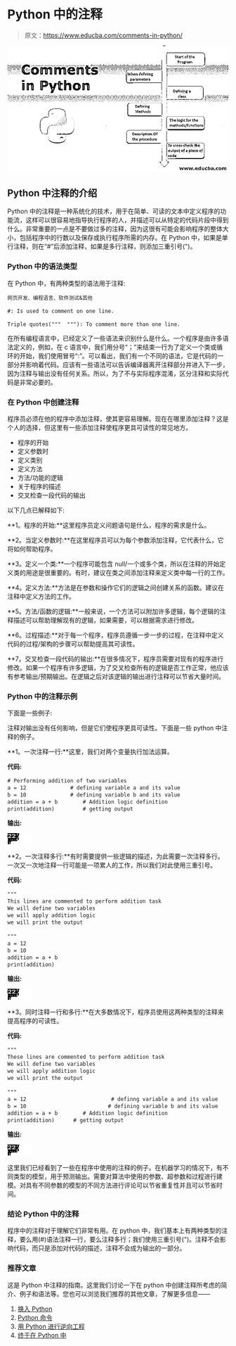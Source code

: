 # Python 中的注释

> 原文：<https://www.educba.com/comments-in-python/>

![Comments in Python](img/daaa0a305df761809603b255d3ae3309.png)



## Python 中注释的介绍

Python 中的注释是一种系统化的技术，用于在简单、可读的文本中定义程序的功能流，这样可以很容易地指导执行程序的人，并描述可以从特定的代码片段中得到什么。非常重要的一点是不要做过多的注释，因为这很有可能会影响程序的整体大小，包括程序中的行数以及保存或执行程序所需的内存。在 Python 中，如果是单行注释，则在“#”后添加注释，如果是多行注释，则添加三重引号(")。

### Python 中的语法类型

在 Python 中，有两种类型的语法用于注释:

<small>网页开发、编程语言、软件测试&其他</small>

```
#: Is used to comment on one line.
```

```
Triple quotes("""  """): To comment more than one line.
```

在所有编程语言中，已经定义了一些语法来识别什么是什么。一个程序是由许多语法定义的，例如，在 c 语言中，我们用分号“；”来结束一行为了定义一个类或循环的开始，我们使用冒号“:”。可以看出，我们有一个不同的语法，它是代码的一部分并影响着代码。应该有一些语法可以告诉编译器离开注释部分并进入下一步，因为注释与输出没有任何关系。所以，为了不与实际程序混淆，区分注释和实际代码是非常必要的。

### 在 Python 中创建注释

程序员必须在他的程序中添加注释，使其更容易理解。现在在哪里添加注释？这是个人的选择，但这里有一些添加注释使程序更具可读性的常见地方。

*   程序的开始
*   定义参数时
*   定义类别
*   定义方法
*   方法/功能的逻辑
*   关于程序的描述
*   交叉检查一段代码的输出

以下几点已解释如下:

**1。程序的开始:**这里程序员定义问题语句是什么，程序的需求是什么。

**2。当定义参数时:**在这里程序员可以为每个参数添加注释，它代表什么，它将如何帮助程序。

**3。定义一个类:**一个程序可能包含 null/一个或多个类，所以在注释的开始定义类的用途是很重要的。有时，建议在类之间添加注释来定义类中每一行的工作。

**4。定义方法:**方法是在参数和操作它们的逻辑之间创建关系的函数。建议在注释中定义方法的工作。

**5。方法/函数的逻辑:**一般来说，一个方法可以附加许多逻辑，每个逻辑的注释描述可以帮助理解现有的逻辑，如果需要，可以根据需求进行修改。

**6。过程描述:**对于每一个程序，程序员遵循一步一步的过程，在注释中定义代码的过程/架构的步骤可以帮助提高其可读性。

**7。交叉检查一段代码的输出:**在很多情况下，程序员需要对现有的程序进行修改。如果一个程序有许多逻辑，为了交叉检查所有的逻辑是否工作正常，他应该有参考输出/预期输出。在逻辑之后对该逻辑的输出进行注释可以节省大量时间。

### Python 中的注释示例

下面是一些例子:

注释对输出没有任何影响，但是它们使程序更具可读性。下面是一些 python 中注释的例子。

**1。一次注释一行:**这里，我们对两个变量执行加法运算。

**代码:**

```
# Performing addition of two variables
a = 12 				# defining variable a and its value
b = 10 				# defining variable b and its value
addition = a + b 		# Addition logic definition
print(addition) 		# getting output
```

**输出:**

![Comments in Python Example 1](img/08e2da4d0fa65c806f0fb11a66642a6d.png)



**2。一次注释多行:**有时需要提供一些逻辑的描述，为此需要一次注释多行。一次又一次地注释一行可能是一项累人的工作，所以我们对此使用三重引号。

**代码:**

```
"""
This lines are commented to perform addition task
We will define two variables
we will apply addition logic
we will print the output

"""
a = 12                  
b = 10                  
addition = a + b        
print(addition)
```

**输出:**

![Comments in Python Example 1](img/3d0f9c566458c0f649d198d29872c18d.png)



**3。同时注释一行和多行:**在大多数情况下，程序员使用这两种类型的注释来提高程序的可读性。

**代码:**

```
"""
These lines are commented to perform addition task
We will define two variables
we will apply addition logic
we will print the output

"""
a = 12                 			 # definng variable a and its value
b = 10                	 	 	# defining variable b and its value
addition = a + b	 	# Addition logic definition
print(addition)		 # getting output
```

**输出:**

![Example 3](img/1c165f5f61777ce1e85135e28b408308.png)



这里我们已经看到了一些在程序中使用的注释的例子。在机器学习的情况下，有不同类型的模型，用于预测输出。需要对算法中使用的参数、超参数和过程进行建模。对具有不同参数的模型的不同方法进行评论可以节省重复性并且可以节省时间。

### 结论 Python 中的注释

程序中的注释对于理解它们非常有用。在 python 中，我们基本上有两种类型的注释，要么用(#)语法注释一行，要么注释多行；我们使用三重引号(")。注释不会影响代码，而只是添加对代码的描述，注释不会成为输出的一部分。

### 推荐文章

这是 Python 中注释的指南。这里我们讨论一下在 python 中创建注释所考虑的简介、例子和语法等。您也可以浏览我们推荐的其他文章，了解更多信息——

1.  [换入 Python](https://www.educba.com/swapping-in-python/)
2.  [Python 命令](https://www.educba.com/python-commands/)
3.  [用 Python 进行逆向工程](https://www.educba.com/reverse-engineering-with-python/)
4.  [终于在 Python 中](https://www.educba.com/finally-in-python/)





